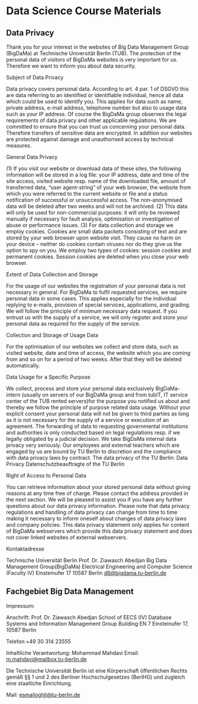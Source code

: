 # Data Science Course Materials

## Data Privacy

Thank you for your interest in the websites of Big Data Management Group (BigDaMa) at Technische Universität Berlin (TUB). The protection of the personal data of visitors of BigDaMa websites is very important for us. Therefore we want to inform you about data security.

Subject of Data Privacy

Data privacy covers personal data. According to art. 4 par. 1 of DSGVO this are data referring to an identified or identifiable individual, hence all data which could be used to identify you. This applies for data such as name, private address, e-mail address, telephone number but also to usage data such as your IP address. 
Of course the BigDaMa group observes the legal requirements of data privacy and other applicable regulations. 
We are committed to ensure that you can trust us concerning your personal data. Therefore transfers of sensitive data are encrypted. In addition our websites are protected against damage and unauthorised access by technical measures.

General Data Privacy

(1) If you visit our website or download data of these sites, the following information will be stored in a log file: your IP address, date and time of the site access, visited website resp. name of the downloaded file, amount of transferred data, “user agent-string” of your web browser, the website from which you were referred to the current website or file and a status notification of successful or unsuccessful access. The non-anonymised data will be deleted after two weeks and will not be archived. 
(2) This data will only be used for non-commercial purposes: it will only be reviewed manually if necessary for fault analysis, optimisation or investigation of abuse or performance issues. 
(3) For data collection and storage we employ cookies. Cookies are small data packets consisting of text and are stored by your web browser upon website visit. They cause no harm on your device – neither do cookies contain viruses nor do they give us the option to spy on you. We employ two types of cookies: session cookies and permanent cookies. Session cookies are deleted when you close your web browser.

Extent of Data Collection and Storage

For the usage of our websites the registration of your personal data is not necessary in general. For BigDaMa to fulfil requested services, we require personal data in some cases. This applies especially for the individual replying to e-mails, provision of special services, applications, and grading. We will follow the principle of minimum necessary data request. 
If you entrust us with the supply of a service, we will only register and store your personal data as required for the supply of the service.

Collection and Storage of Usage Data

For the optimisation of our websites we collect and store data, such as visited website, date and time of access, the website which you are coming from and so on for a period of two weeks. After that they will be deleted automatically.

Data Usage for a Specific Purpose

We collect, process and store your personal data exclusively BigDaMa-intern (usually on servers of our BigDaMa group and from tubIT, IT service center of the TUB rented servers)for the purpose you notified us about and thereby we follow the principle of purpose related data usage. Without your explicit consent your personal data will not be given to third parties as long as it is not necessary for the supply of a service or execution of an agreement. The forwarding of data to requesting governmental institutions and authorities is only conducted based on legal regulations resp. if we legally obligated by a judicial decision. 
We take BigDaMa internal data privacy very seriously. Our employees and external teachers which are engaged by us are bound by TU Berlin to discretion and the compliance with data privacy laws by contract. 
The data privacy of the TU Berlin: 
Data Privacy
Datenschutzbeauftragte of the TU Berlin

Right of Access to Personal Data

You can retrieve information about your stored personal data without giving reasons at any time free of charge. Please contact the address provided in the next section. We will be pleased to assist you if you have any further questions about our data privacy information. Please note that data privacy regulations and handling of data privacy can change from time to time making it necessary to inform oneself about changes of data privacy laws and company policies. This data privacy statement only applies for content of BigDaMa webservers which provide this data privacy statement and does not cover linked websites of external webservers.

Kontaktadresse

Technische Universität Berlin 
Prof. Dr. Ziawasch Abedjan
Big Data Management Group(BigDaMa)
Electrical Engineering and Computer Science (Faculty IV)
Einsteinufer 17
10587 Berlin
d8@bigdama.tu-berlin.de



## Fachgebiet Big Data Management

Impressum:

Anschrift: Prof. Dr. Ziawasch Abedjan School of EECS (IV)
Database Systems and Information Management Group
Building EN 7 
Einsteinufer 17, 10587 Berlin

Telefon:+49 30 314 23555

Inhaltliche Verantwortung: Mohammad Mahdavi Email: m.mahdavi@mailbox.tu-berlin.de

Die Technische Universität Berlin ist eine Körperschaft öffentlichen Rechts gemäß §§ 1 und 2 des Berliner Hochschulgesetzes (BerlHG) und zugleich eine staatliche Einrichtung.

Mail: esmailoghli@tu-berlin.de
